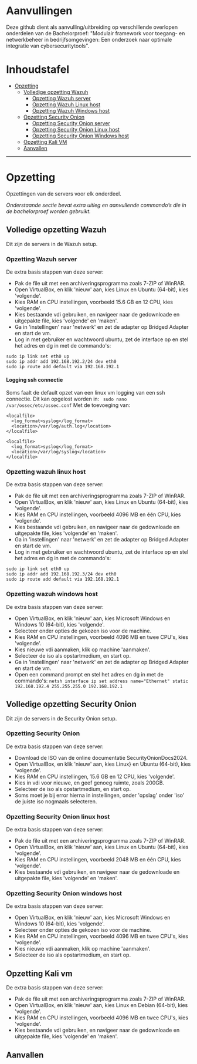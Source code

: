 # Aanvullingen
Deze github dient als aanvulling/uitbreiding op verschillende overlopen onderdelen van de Bachelorproef: "Modulair framework voor toegang- en netwerkbeheer in bedrijfsomgevingen: Een onderzoek naar optimale integratie van cybersecuritytools".

# Inhoudstafel
- [Opzetting](#opzetting)
  - [Volledige opzetting Wazuh](#volledige-opzetting-wazuh)
    - [Opzetting Wazuh server](#opzetting-wazuh-server)
    - [Opzetting Wazuh Linux host](#opzetting-wazuh-linux-host)
    - [Opzetting Wazuh Windows host](#opzetting-wazuh-windows-host)
  - [Opzetting Security Onion](#opzetting-security-onion)
    - [Opzetting Security Onion server](#opzetting-security-onion-server)
    - [Opzetting Security Onion Linux host](#opzetting-security-onion-linux-host)
    - [Opzetting Security Onion Windows host](#opzetting-security-onion-windows-host)
  - [Opzetting Kali VM](#opzetting-kali-vm)
  - [Aanvallen](#aanvallen)

---

# Opzetting

Opzettingen van de servers voor elk onderdeel.

*Onderstaande sectie bevat extra uitleg en aanvullende commando’s die in de bachelorproef worden gebruikt.*

## Volledige opzetting Wazuh

Dit zijn de servers in de Wazuh setup.

### Opzetting Wazuh server

De extra basis stappen van deze server: 

- Pak de file uit met een archiveringsprogramma zoals 7-ZIP of WinRAR.
- Open VirtualBox, en klik 'nieuw' aan, kies Linux en Ubuntu (64-bit), kies 'volgende'.
- Kies RAM en CPU instellingen, voorbeeld 15.6 GB en 12 CPU, kies 'volgende'.
- Kies bestaande vdi gebruiken, en navigeer naar de gedownloade en uitgepakte file, kies 'volgende' en 'maken'.
- Ga in 'instellingen' naar 'netwerk' en zet de adapter op Bridged Adapter en start de vm.
- Log in met gebruiker en wachtwoord ubuntu, zet de interface op en stel het adres en dg in met de commando's:
 ```
 sudo ip link set eth0 up
 sudo ip addr add 192.168.192.2/24 dev eth0
 sudo ip route add default via 192.168.192.1
```


#### Logging ssh connectie
Soms faalt de default opzet van een linux vm logging van een ssh connectie.
Dit kan opgelost worden in: ``` sudo nano /var/ossec/etc/ossec.conf```
Met de toevoeging van:
```
<localfile>
  <log_format>syslog</log_format>
  <location>/var/log/auth.log</location>
</localfile>

<localfile>
  <log_format>syslog</log_format>
  <location>/var/log/syslog</location>
</localfile>

```
    
### Opzetting wazuh linux host

De extra basis stappen van deze server: 

- Pak de file uit met een archiveringsprogramma zoals 7-ZIP of WinRAR.
- Open VirtualBox, en klik 'nieuw' aan, kies Linux en Ubuntu (64-bit), kies 'volgende'.
- Kies RAM en CPU instellingen, voorbeeld 4096 MB en één CPU, kies 'volgende'.
- Kies bestaande vdi gebruiken, en navigeer naar de gedownloade en uitgepakte file, kies 'volgende' en 'maken'.
- Ga in 'instellingen' naar 'netwerk' en zet de adapter op Bridged Adapter en start de vm.
- Log in met gebruiker en wachtwoord ubuntu, zet de interface op en stel het adres en dg in met de commando's:
```
sudo ip link set eth0 up
sudo ip addr add 192.168.192.3/24 dev eth0
sudo ip route add default via 192.168.192.1
```

### Opzetting wazuh windows host

De extra basis stappen van deze server: 

- Open VirtualBox, en klik 'nieuw' aan, kies Microsoft Windows en Windows 10 (64-bit), kies 'volgende'.
- Selecteer onder opties de gekozen iso voor de machine.
- Kies RAM en CPU instellingen, voorbeeld 4096 MB en twee CPU's, kies 'volgende'.
- Kies nieuwe vdi aanmaken, klik op machine 'aanmaken'.
- Selecteer de iso als opstartmedium, en start op.
- Ga in 'instellingen' naar 'netwerk' en zet de adapter op Bridged Adapter en start de vm.
- Open een command prompt en stel het adres en dg in met de commando's:
```netsh interface ip set address name="Ethernet" static 192.168.192.4 255.255.255.0 192.168.192.1```

## Volledige opzetting Security Onion

Dit zijn de servers in de Security Onion setup.

### Opzetting Security Onion

De extra basis stappen van deze server: 

- Download de ISO van de online documentatie SecurityOnionDocs2024.
- Open VirtualBox, en klik 'nieuw' aan, kies Linux} en Ubuntu (64-bit), kies 'volgende'.
- Kies RAM en CPU instellingen, 15.6 GB en 12 CPU, kies 'volgende'.
- Kies in vdi voor nieuwe, en geef genoeg ruimte, zoals 200GB.
- Selecteer de iso als opstartmedium, en start op.
- Soms moet je bij error hierna in instellingen, onder 'opslag' onder 'iso' de juiste iso nogmaals selecteren.

### Opzetting Security Onion linux host

De extra basis stappen van deze server: 

- Pak de file uit met een archiveringsprogramma zoals 7-ZIP of WinRAR.
- Open VirtualBox, en klik 'nieuw' aan, kies Linux en Ubuntu (64-bit), kies 'volgende'.
- Kies RAM en CPU instellingen, voorbeeld 2048 MB en één CPU, kies 'volgende'.
- Kies bestaande vdi gebruiken, en navigeer naar de gedownloade en uitgepakte file, kies 'volgende' en 'maken'.


### Opzetting Security Onion windows host

De extra basis stappen van deze server: 

- Open VirtualBox, en klik 'nieuw' aan, kies Microsoft Windows en Windows 10 (64-bit), kies 'volgende'.
- Selecteer onder opties de gekozen iso voor de machine.
- Kies RAM en CPU instellingen, voorbeeld 4096 MB en twee CPU's, kies 'volgende'.
- Kies nieuwe vdi aanmaken, klik op machine 'aanmaken'.
- Selecteer de iso als opstartmedium, en start op.



## Opzetting Kali vm

De extra basis stappen van deze server: 

- Pak de file uit met een archiveringsprogramma zoals 7-ZIP of WinRAR.
- Open VirtualBox, en klik 'nieuw' aan, kies Linux en Debian (64-bit), kies 'volgende'.
- Kies RAM en CPU instellingen, voorbeeld 4096 MB en twee CPU's, kies 'volgende'.
- Kies bestaande vdi gebruiken, en navigeer naar de gedownloade en uitgepakte file, kies 'volgende' en 'maken'.


## Aanvallen




